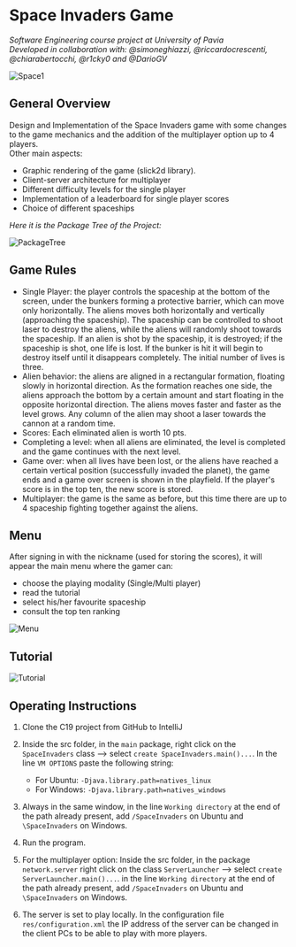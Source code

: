 # Space Invaders Game

*Software Engineering course project at University of Pavia  
Developed in collaboration with: @simoneghiazzi, @riccardocrescenti, @chiarabertocchi, @r1cky0 and @DarioGV*

![Space1](https://user-images.githubusercontent.com/48442855/139663489-8d8d087f-c956-443c-be48-bc13fbcdf41e.png)

## General Overview

Design and Implementation of the Space Invaders game with some changes to the game mechanics and the addition of the multiplayer option up to 4 players.  
Other main aspects:
- Graphic rendering of the game (slick2d library).
- Client-server architecture for multiplayer
- Different difficulty levels for the single player
- Implementation of a leaderboard for single player scores
- Choice of different spaceships

*Here it is the Package Tree of the Project:*

![PackageTree](https://user-images.githubusercontent.com/48442855/139663308-97eac2de-2088-4fe4-9e59-253be8da1d9f.png)

## Game Rules

- Single Player: the player controls the spaceship at the bottom of the screen, under the bunkers forming a protective barrier, which can move only horizontally. The aliens moves both horizontally and vertically (approaching the spaceship). The spaceship can be controlled to shoot laser to destroy the aliens, while the aliens will randomly shoot towards the spaceship. If an alien is shot by the spaceship, it is destroyed; if the spaceship is shot, one life is lost. If the bunker is hit it will begin to destroy itself until it disappears completely. The initial number of lives is three.
- Alien behavior: the aliens are aligned in a rectangular formation, floating slowly in horizontal direction. As the formation reaches one side, the aliens approach the bottom by a certain amount and start floating in the opposite horizontal direction. The aliens moves faster and faster as the level grows. Any column of the alien may shoot a laser towards the cannon at a random time.
- Scores: Each eliminated alien is worth 10 pts.
- Completing a level: when all aliens are eliminated, the level is completed and the game continues with the next level. 
- Game over: when all lives have been lost, or the aliens have reached a certain vertical position (successfully invaded the planet), the game ends and a game over screen is shown in the playfield. If the player's score is in the top ten, the new score is stored.
- Multiplayer: the game is the same as before, but this time there are up to 4 spaceship fighting together against the aliens.

## Menu
After signing in with the nickname (used for storing the scores), it will appear the main menu where the gamer can:
- choose the playing modality (Single/Multi player)
- read the tutorial
- select his/her favourite spaceship
- consult the top ten ranking

![Menu](https://user-images.githubusercontent.com/48442855/139665972-91ce1dcb-1c16-4ff4-bee6-593fe28b34f9.png)

## Tutorial 

![Tutorial](https://user-images.githubusercontent.com/48442855/139663683-e28e8625-df40-4100-861d-399888fc9938.png)

## Operating Instructions

1. Clone the C19 project from GitHub to IntelliJ

3. Inside the src folder, in the `main` package, right click on the `SpaceInvaders` class --> select `create SpaceInvaders.main()...`. In the line `VM OPTIONS` paste the following string:
	* For Ubuntu: `-Djava.library.path=natives_linux`
	* For Windows: `-Djava.library.path=natives_windows`

4. Always in the same window, in the line `Working directory` at the end of the path already present, add `/SpaceInvaders` on Ubuntu and `\SpaceInvaders` on Windows.

6. Run the program.

8. For the multiplayer option: Inside the src folder, in the package `network.server` right click on the class `ServerLauncher` --> select `create ServerLauncher.main()...`. in the line `Working directory` at the end of the path already present, add `/SpaceInvaders` on Ubuntu and `\SpaceInvaders` on Windows.

9. The server is set to play locally. In the configuration file `res/configuration.xml` the IP address of the server can be changed in the client PCs to be able to play with more players.

